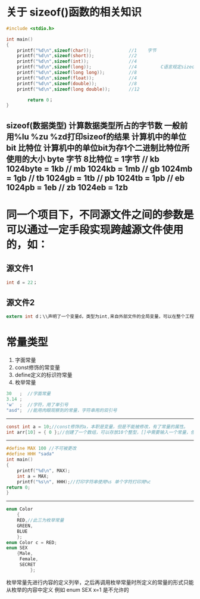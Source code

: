 # 关于 sizeof()函数的相关知识
```c
#include <stdio.h>

int main()
{
	printf("%d\n",sizeof(char));              //1    字节
	printf("%d\n",sizeof(short));             //2
	printf("%d\n",sizeof(int));               //4
	printf("%d\n",sizeof(long));              //4         C语言规定sizeof(long)>=sizeof(int)
	printf("%d\n",sizeof(long long));         //8
	printf("%d\n",sizeof(float));             //4
	printf("%d\n",sizeof(double));            //8
	printf("%d\n",sizeof(long double));       //12

        return 0；
}
```
sizeof(数据类型)  计算数据类型所占的字节数
一般前用%lu %zu %zd打印sizeof的结果
计算机中的单位 bit  比特位 计算机中的单位bit为存1个二进制比特位所使用的大小
	               byte 字节   8比特位 = 1字节 
//			   kb         1024byte = 1kb
//			   mb           1024kb = 1mb 
//		           gb           1024mb = 1gb
//			     tb           1024gb = 1tb
//			     pb           1024tb = 1pb
//			    eb           1024pb = 1eb
//			     zb           1024eb = 1zb
---
# 同一个项目下，不同源文件之间的参数是可以通过一定手段实现跨越源文件使用的，如：
## 源文件1
```c
int d = 22；
```
## 源文件2
```c
extern int d；\\声明了一个变量d，类型为int,来自外部文件的全局变量，可以在整个工程中适用
```
# 常量类型

1. 字面常量
2. const修饰的常变量
3. define定义的标识符常量
4. 枚举常量
```c
30   ;  //字面常量
3.14 ;  
'w'  ;  //字符，用了单引号
"asd";  //能用肉眼观察到的常量，字符串用的双引号
```
---
```c
const int a = 10;//const修饰的a，本职是变量，但是不能被修改，有了常量的属性。
int arr[10] = { 0 };//创建了一个数组，可以存放10个整型，[]中需要输入一个常量，但是上述的a不可替代10，a本质还是变量
```
---
```c
#define MAX 100 //不可被更改
#define HHH "sada"
int main()
{
	printf("%d\n", MAX);
	int a = MAX;
	printf("%s\n", HHH);//打印字符串使用%s 单个字符打印用%c
return 0;
}
```
---
```c
enum Color
	{
	RED,//此三为枚举常量
	GREEN,
	BLUE
	};
enum Color c = RED;
enum SEX
	{Male,
	 Female,
	 SECRET
         };  
```
枚举常量先进行内容的定义列举，之后再调用枚举常量时所定义的常量的形式只能从枚举的内容中定义
例如 enum SEX x=1 是不允许的
```